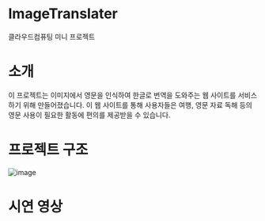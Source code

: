 # ImageTranslater
클라우드컴퓨팅 미니 프로젝트


# 소개
이 프로젝트는 이미지에서 영문을 인식하여 한글로 번역을 도와주는 웹 사이트를 서비스하기 위해 만들어졌습니다.
이 웹 사이트를 통해 사용자들은 여행, 영문 자료 독해 등의 영문 사용이 필요한 활동에 편의를 제공받을 수 있습니다.

# 프로젝트 구조
![image](https://user-images.githubusercontent.com/75197352/144335338-cf2d3648-b301-4872-a4b9-759d47dcc75c.png)



# 시연 영상

